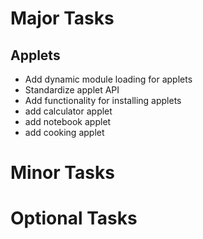 # Major Tasks

## Applets
* Add dynamic module loading for applets
* Standardize applet API
* Add functionality for installing applets
* add calculator applet
* add notebook applet
* add cooking applet


# Minor Tasks


# Optional Tasks

